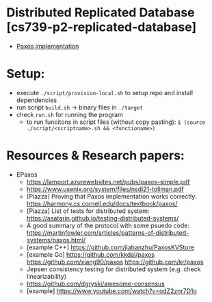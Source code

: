 # Distributed Replicated Database [cs739-p2-replicated-database]
- [Paxos implementation](./documentation/paxos-consensus.md)

# Setup: 

- execute `./script/provision-local.sh` to setup repo and install dependencies
- run script `build.sh` → binary files in `./target`
- check `run.sh` for running the program
  - to run funcitons in script files (without copy pasting): `$ (source ./script/<scriptname>.sh && <functioname>)`

# Resources & Research papers: 
- EPaxos 
  - <https://lamport.azurewebsites.net/pubs/paxos-simple.pdf>
  - <https://www.usenix.org/system/files/nsdi21-tollman.pdf>
  - [Piazza] Proving that Paxos implementation works correctly: <https://harmony.cs.cornell.edu/docs/textbook/paxos/>
  - [Piazza] List of tests for distributed system: <https://asatarin.github.io/testing-distributed-systems/>
  - A good summary of the protocol with some psuedo code: <https://martinfowler.com/articles/patterns-of-distributed-systems/paxos.html/>
  - [example C++] <https://github.com/jiahanzhu/PaxosKVStore>
  - [example Go] <https://github.com/kkdai/paxos> <https://github.com/xiang90/paxos> <https://github.com/kr/paxos> 
  - Jepsen consistency testing for distributed system (e.g. check linearizability)
  - <https://github.com/dgryski/awesome-consensus>
  - [example] <https://www.youtube.com/watch?v=odZ2znr7D1o>
